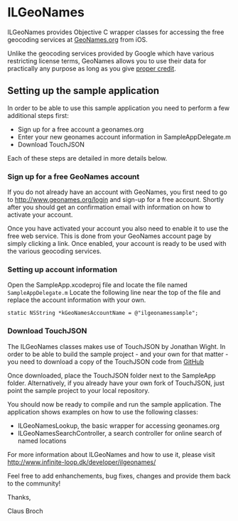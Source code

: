 # ILGeoNames

ILGeoNames provides Objective C wrapper classes for accessing the free geocoding services at [GeoNames.org](http://www.geonames.org) from iOS.

Unlike the geocoding services provided by Google which have various restricting license terms, GeoNames allows you to use their data for practically any purpose as long as you give [proper credit](http://www.geonames.org/export/).

## Setting up the sample application

In order to be able to use this sample application you need to perform a few additional steps first:

- Sign up for a free account a geonames.org
- Enter your new geonames account information in SampleAppDelegate.m
- Download TouchJSON

Each of these steps are detailed in more details below.

### Sign up for a free GeoNames account

If you do not already have an account with GeoNames, you first need to go to http://www.geonames.org/login and sign-up for a free account. Shortly after you should get an confirmation email with information on how to activate your account.

Once you have activated your account you also need to enable it to use the free web service. This is done from your GeoNames account page by simply clicking a link. Once enabled, your account is ready to be used with the various geocoding services.

### Setting up account information

Open the SampleApp.xcodeproj file and locate the file named `SampleAppDelegate.m`
Locate the following line near the top of the file and replace the account information with your own.

	static NSString *kGeoNamesAccountName = @"ilgeonamessample";

### Download TouchJSON

The ILGeoNames classes makes use of TouchJSON by Jonathan Wight. In order to be able to build the sample project - and your own for that matter - you need to download a copy of the TouchJSON code from [GitHub](http://github.com/TouchCode/TouchJSON)

Once downloaded, place the TouchJSON folder next to the SampleApp folder. Alternatively, if you already have your own fork of TouchJSON, just point the sample project to your local repository.
 
You should now be ready to compile and run the sample application. The application shows examples on how to use the following classes:

- ILGeoNamesLookup, the basic wrapper for accessing geonames.org
- ILGeoNamesSearchController, a search controller for online search of named locations

For more information about ILGeoNames and how to use it, please visit http://www.infinite-loop.dk/developer/ilgeonames/


Feel free to add enhanchements, bug fixes, changes and provide them back to the community!


Thanks,

Claus Broch
